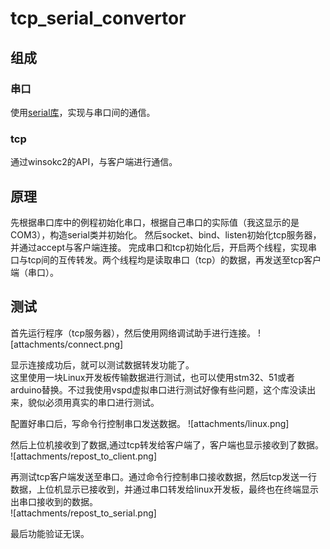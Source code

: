 # tcp_serial_convertor

## 组成  
### 串口
使用[serial库](https://github.com/wjwwood/serial)，实现与串口间的通信。
### tcp
通过winsokc2的API，与客户端进行通信。

## 原理
先根据串口库中的例程初始化串口，根据自己串口的实际值（我这显示的是COM3），构造serial类并初始化。
然后socket、bind、listen初始化tcp服务器，并通过accept与客户端连接。
完成串口和tcp初始化后，开启两个线程，实现串口与tcp间的互传转发。两个线程均是读取串口（tcp）的数据，再发送至tcp客户端（串口）。

## 测试
首先运行程序（tcp服务器），然后使用网络调试助手进行连接。 
![attachments/connect.png]

显示连接成功后，就可以测试数据转发功能了。  
这里使用一块Linux开发板传输数据进行测试，也可以使用stm32、51或者arduino替换。不过我使用vspd虚拟串口进行测试好像有些问题，这个库没读出来，貌似必须用真实的串口进行测试。  

配置好串口后，写命令行控制串口发送数据。
![attachments/linux.png]

然后上位机接收到了数据,通过tcp转发给客户端了，客户端也显示接收到了数据。
![attachments/repost_to_client.png]

再测试tcp客户端发送至串口。通过命令行控制串口接收数据，然后tcp发送一行数据，上位机显示已接收到，并通过串口转发给linux开发板，最终也在终端显示出串口接收到的数据。  
![attachments/repost_to_serial.png]

最后功能验证无误。